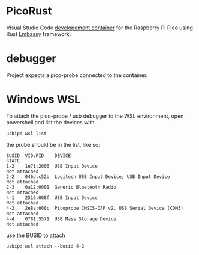 # PicoRust

Visual Studio Code [developement container](https://code.visualstudio.com/docs/devcontainers/containers) for the Raspberry Pi Pico using Rust [Embassy](https://github.com/embassy-rs/embassy) framework.

# debugger

Project expects a pico-probe connected to the container.

# Windows WSL

To attach the pico-probe / usb debugger to the WSL environment, open powershell and list the devices with 

`usbipd wsl list`

the probe should be in the list, like so:

```
BUSID  VID:PID    DEVICE                                                        STATE
1-2    1e71:2006  USB Input Device                                              Not attached
2-2    046d:c52b  Logitech USB Input Device, USB Input Device                   Not attached
2-3    0a12:0001  Generic Bluetooth Radio                                       Not attached
4-1    2516:008f  USB Input Device                                              Not attached
4-2    2e8a:000c  Picoprobe CMSIS-DAP v2, USB Serial Device (COM3)              Not attached
4-4    0781:5571  USB Mass Storage Device                                       Not attached
```

use the BUSID to attach

`usbipd wsl attach --busid 4-2`
